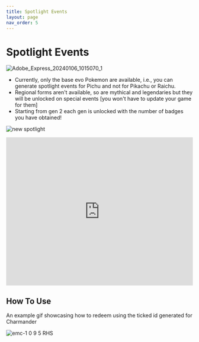 ```yaml
---
title: Spotlight Events
layout: page
nav_order: 5
---
```


# Spotlight Events

![Adobe_Express_20240106_1015070_1](https://github.com/RomHackStudios/RomHackStudios.github.io/assets/109757010/153360a1-e42e-47f3-b121-e7bd655599af)

- Currently, only the base evo Pokemon are available, i.e., you can generate spotlight events for Pichu and not for Pikachu or Raichu.
- Regional forms aren't available, so are mythical and legendaries but they will be unlocked on special events [you won't have to update your game for them]
- Starting from gen 2 each gen is unlocked with the number of badges you have obtained!

![new spotlight](https://cdn.discordapp.com/attachments/1179999589856718879/1195708660207341618/Adobe_Express_20240113_1803230_1.png?ex=65b4f977&is=65a28477&hm=a46f9971a157ad0ffbdb05768a7415bc28758473ba21afb0b3cb9ff02c5023bd&)

<script async src="https://pagead2.googlesyndication.com/pagead/js/adsbygoogle.js?client=ca-pub-4829462676030982"
     crossorigin="anonymous"></script>
<!-- spotlight -->
<ins class="adsbygoogle"
     style="display:block"
     data-ad-client="ca-pub-4829462676030982"
     data-ad-slot="3933962848"
     data-ad-format="auto"
     data-full-width-responsive="true"></ins>
<script>
     (adsbygoogle = window.adsbygoogle || []).push({});
</script>

<iframe src="https://romhackstudios.github.io/pages/spotlight-gen.html" width="100%" height="400px" frameBorder="0" style="border: 0;"></iframe>

## How To Use

An example gif showcasing how to redeem using the ticked id generated for Charmander

![emc-1 0 9 5 RHS](https://github.com/RomHackStudios/RomHackStudios.github.io/assets/109757010/bf13e62b-e9f7-40d7-99a7-ca434a80f589)

<script async src="https://pagead2.googlesyndication.com/pagead/js/adsbygoogle.js?client=ca-pub-4829462676030982"
     crossorigin="anonymous"></script>
<!-- spotlight -->
<ins class="adsbygoogle"
     style="display:block"
     data-ad-client="ca-pub-4829462676030982"
     data-ad-slot="3933962848"
     data-ad-format="auto"
     data-full-width-responsive="true"></ins>
<script>
     (adsbygoogle = window.adsbygoogle || []).push({});
</script>
